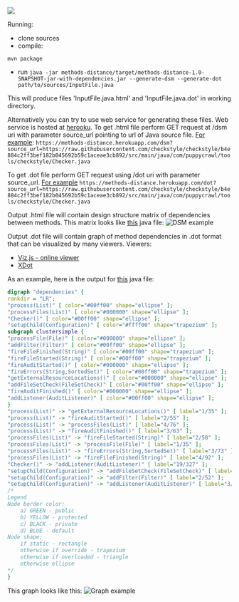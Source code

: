 [![][circleci img]][circleci]

Running:
- clone sources
- compile:
```
mvn package
```
- run
`
java -jar methods-distance/target/methods-distance-1.0-SNAPSHOT-jar-with-dependencies.jar --generate-dsm --generate-dot path/to/sources/InputFile.java
`

This will produce files 'InputFile.java.html' and 'InputFile.java.dot' in working directory.

Alternatively you can try to use web service for generating these files.
Web service is hosted at [herooku](https://methods-distance.herokuapp.com).
To get .html file perform GET request at /dsm uri with parameter source_url pointing to
url of Java source file. [For example](https://methods-distance.herokuapp.com/dsm?source_url=https://raw.githubusercontent.com/checkstyle/checkstyle/b4e884c2ff3bef182b045692b59c1aceae3cb892/src/main/java/com/puppycrawl/tools/checkstyle/Checker.java):
`
https://methods-distance.herokuapp.com/dsm?source_url=https://raw.githubusercontent.com/checkstyle/checkstyle/b4e884c2ff3bef182b045692b59c1aceae3cb892/src/main/java/com/puppycrawl/tools/checkstyle/Checker.java
`

To get .dot file perform GET request using /dot uri with parameter source_url. [For example](https://methods-distance.herokuapp.com/dot?source_url=https://raw.githubusercontent.com/checkstyle/checkstyle/b4e884c2ff3bef182b045692b59c1aceae3cb892/src/main/java/com/puppycrawl/tools/checkstyle/Checker.java)
`
https://methods-distance.herokuapp.com/dot?source_url=https://raw.githubusercontent.com/checkstyle/checkstyle/b4e884c2ff3bef182b045692b59c1aceae3cb892/src/main/java/com/puppycrawl/tools/checkstyle/Checker.java
`

Output .html file will contain design structure matrix of dependencies between methods.
This matrix looks like [this](https://github.com/checkstyle/checkstyle/blob/b4e884c2ff3bef182b045692b59c1aceae3cb892/src/main/java/com/puppycrawl/tools/checkstyle/Checker.java) java file:
![DSM example](http://alex-zuy.github.io/methods-distance-dsm/checker-dsm.png)

Output .dot file will contain graph of method dependencies in .dot format that can be visualized by many viewers.
Viewers:
* [Viz.js - online viewer](http://mdaines.github.io/viz.js/)
* [XDot](https://github.com/jrfonseca/xdot.py)

As an example, here is the output for [this](https://github.com/checkstyle/checkstyle/blob/b4e884c2ff3bef182b045692b59c1aceae3cb892/src/main/java/com/puppycrawl/tools/checkstyle/Checker.java) java file:
```dot
digraph "dependencies" {
rankdir = "LR";
"process(List)" [ color="#00ff00" shape="ellipse" ];
"processFiles(List)" [ color="#000000" shape="ellipse" ];
"Checker()" [ color="#00ff00" shape="ellipse" ];
"setupChild(Configuration)" [ color="#ffff00" shape="trapezium" ];
subgraph clustersimple {
"processFile(File)" [ color="#000000" shape="ellipse" ];
"addFilter(Filter)" [ color="#00ff00" shape="ellipse" ];
"fireFileFinished(String)" [ color="#00ff00" shape="trapezium" ];
"fireFileStarted(String)" [ color="#00ff00" shape="trapezium" ];
"fireAuditStarted()" [ color="#000000" shape="ellipse" ];
"fireErrors(String,SortedSet)" [ color="#00ff00" shape="trapezium" ];
"getExternalResourceLocations()" [ color="#000000" shape="ellipse" ];
"addFileSetCheck(FileSetCheck)" [ color="#00ff00" shape="ellipse" ];
"fireAuditFinished()" [ color="#000000" shape="ellipse" ];
"addListener(AuditListener)" [ color="#00ff00" shape="ellipse" ];
}
"process(List)" -> "getExternalResourceLocations()" [ label="1/35" ];
"process(List)" -> "fireAuditStarted()" [ label="2/55" ];
"process(List)" -> "processFiles(List)" [ label="4/76" ];
"process(List)" -> "fireAuditFinished()" [ label="3/63" ];
"processFiles(List)" -> "fireFileStarted(String)" [ label="2/58" ];
"processFiles(List)" -> "processFile(File)" [ label="1/35" ];
"processFiles(List)" -> "fireErrors(String,SortedSet)" [ label="3/73" ];
"processFiles(List)" -> "fireFileFinished(String)" [ label="4/92" ];
"Checker()" -> "addListener(AuditListener)" [ label="19/327" ];
"setupChild(Configuration)" -> "addFileSetCheck(FileSetCheck)" [ label="1/43" ];
"setupChild(Configuration)" -> "addFilter(Filter)" [ label="2/52" ];
"setupChild(Configuration)" -> "addListener(AuditListener)" [ label="3/60" ];
/*
Legend
Node border color:
    a) GREEN - public
    b) YELLOW - protected
    c) BLACK - private
    d) BLUE - default
Node shape:
    if static - rectangle
    otherwise if override - trapezium
    otherwise if overloaded - triangle
    otherwise ellipse
*/
}
```
This graph looks like this:
![Graph example](http://alex-zuy.github.io/methods-distance-dsm/checker-dot.png)

[circleci]: https://app.circleci.com/pipelines/github/sevntu-checkstyle/methods-distance?branch=master
[circleci img]: https://circleci.com/gh/sevntu-checkstyle/methods-distance/tree/master.svg?style=svg
